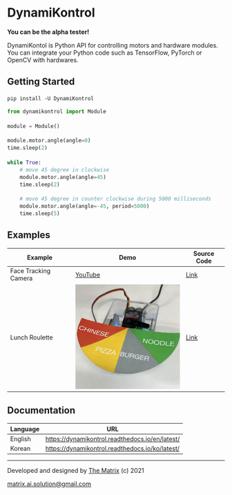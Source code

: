 # DynamiKontrol

**You can be the alpha tester!**

DynamiKontol is Python API for controlling motors and hardware modules. You can integrate your Python code such as TensorFlow, PyTorch or OpenCV with hardwares.

## Getting Started

```
pip install -U DynamiKontrol
```

```python
from dynamikontrol import Module

module = Module()

module.motor.angle(angle=0)
time.sleep(2)

while True:
    # move 45 degree in clockwise
    module.motor.angle(angle=45)
    time.sleep(2)

    # move 45 degree in counter clockwise during 5000 milliseconds
    module.motor.angle(angle=-45, period=5000)
    time.sleep(5)
```

## Examples

| Example | Demo | Source Code |
| --- | --- | --- |
| Face Tracking Camera | [YouTube](https://youtu.be/AhYo2zR0xCU) | [Link](https://dynamikontrol.readthedocs.io/en/latest/face_tracking_camera.html) |
| Lunch Roulette | ![](docs/source/_static/lunch_roulette.gif) | [Link](https://dynamikontrol.readthedocs.io/en/latest/lunch_roulette.html) |

## Documentation

| Language | URL |
| --- | --- |
| English | https://dynamikontrol.readthedocs.io/en/latest/ |
| Korean | https://dynamikontrol.readthedocs.io/ko/latest/ |

---

Developed and designed by [The Matrix](https://www.m47rix.com) (c) 2021

matrix.ai.solution@gmail.com
